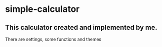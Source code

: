 # simple-calculator
This calculator created and implemented by me.
----------------------------------------------

There are settings, some functions and themes
